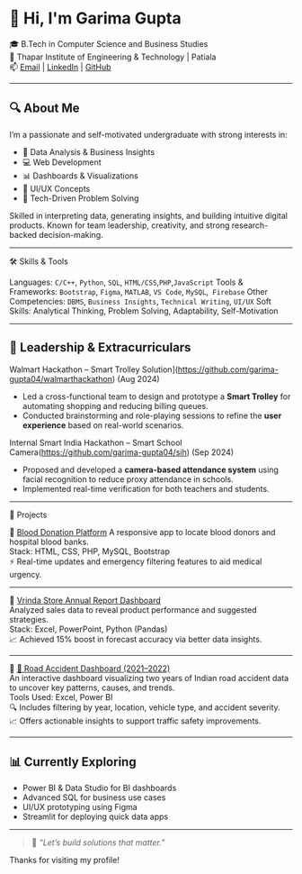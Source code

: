 # 👋 Hi, I'm Garima Gupta

🎓 B.Tech in Computer Science and Business Studies  
📍 Thapar Institute of Engineering & Technology | Patiala  
📫 [Email](mailto:gupta004garima@gmail.com) | [LinkedIn](https://www.linkedin.com/in/garima-gupta-32baaa24b/) | [GitHub](https://github.com/garima-gupta04)

---

## 🔍 About Me

I’m a passionate and self-motivated undergraduate with strong interests in:

- 🔎 Data Analysis & Business Insights
- 💻 Web Development
- 📊 Dashboards & Visualizations
- 🧠 UI/UX Concepts
- 🚀 Tech-Driven Problem Solving

Skilled in interpreting data, generating insights, and building intuitive digital products. Known for team leadership, creativity, and strong research-backed decision-making.

---

🛠 Skills & Tools

Languages: `C/C++`, `Python`, `SQL`, `HTML/CSS`,`PHP`,`JavaScript`
Tools & Frameworks: `Bootstrap`, `Figma`, `MATLAB`, `VS Code`, `MySQL`,` Firebase` 
Other Competencies: `DBMS`, `Business Insights`, `Technical Writing`, `UI/UX`
Soft Skills: Analytical Thinking, Problem Solving, Adaptability, Self-Motivation

---

## 🚀 Leadership & Extracurriculars
Walmart Hackathon – Smart Trolley Solution](https://github.com/garima-gupta04/walmarthackathon) (Aug 2024) 
- Led a cross-functional team to design and prototype a **Smart Trolley** for automating shopping and reducing billing queues.  
- Conducted brainstorming and role-playing sessions to refine the **user experience** based on real-world scenarios.  

Internal Smart India Hackathon – Smart School Camera(https://github.com/garima-gupta04/sih) (Sep 2024)  
- Proposed and developed a **camera-based attendance system** using facial recognition to reduce proxy attendance in schools.  
- Implemented real-time verification for both teachers and students.  

---

🚀 Projects

🔗 [Blood Donation Platform](https://github.com/garima-gupta04/blooddonate)
A responsive app to locate blood donors and hospital blood banks.  
Stack: HTML, CSS, PHP, MySQL, Bootstrap  
⚡ Real-time updates and emergency filtering features to aid medical urgency.

---

🔗 [Vrinda Store Annual Report Dashboard](https://github.com/garima-gupta04/vrindastoredashboard)  
Analyzed sales data to reveal product performance and suggested strategies.  
Stack: Excel, PowerPoint, Python (Pandas)  
📈 Achieved 15% boost in forecast accuracy via better data insights.

---

📌 [🚗 Road Accident Dashboard (2021–2022)](https://github.com/garima-gupta04/Road_accident_dashboard_2021-2022)  
An interactive dashboard visualizing two years of Indian road accident data to uncover key patterns, causes, and trends.  
Tools Used: Excel, Power BI   
🔍 Includes filtering by year, location, vehicle type, and accident severity.  
📈 Offers actionable insights to support traffic safety improvements.

---

## 📊 Currently Exploring

- Power BI & Data Studio for BI dashboards  
- Advanced SQL for business use cases  
- UI/UX prototyping using Figma  
- Streamlit for deploying quick data apps

---

> 🔗 _“Let’s build solutions that matter.”_

Thanks for visiting my profile!

